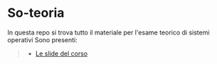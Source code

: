# So-teoria

In questa repo si trova tutto il materiale per l'esame teorico di sistemi operativi
Sono presenti:
>* [Le slide del corso]()
